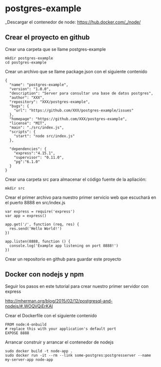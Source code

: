 # postgres-example

_Descargar el contenedor de node: https://hub.docker.com/_/node/

## Crear el proyecto en github

Crear una carpeta que se llame postgres-example
```
mkdir postgres-example
cd postgres-example
```



Crear un archivo que se llame package.json con el siguiente contenido

```
{
  "name": "postgres-example",
  "version": "1.0.0",
  "description": "Server para consultar una base de datos postgres",
  "author": "XXX",
  "repository": "XXX/postgres-example",
  "bugs": {
    "url": "https://github.com/XXX/postgres-example/issues"
  },
  "homepage": "https://github.com/XXX/postgres-example",
  "license": "MIT",
  "main": "./src/index.js",
  "scripts": {
    "start": "node src/index.js"
  },

  "dependencies": {
    "express":"4.15.1",
    "supervisor": "0.11.0",
    "pg":"6.1.0"
  }
}
```
Crear una carpeta src para almacenar el código fuente de la apliación:
```
mkdir src
```
Crear el primer archivo para nuestro primer servicio web que escuchará en el puerto 8888 en src/index.js
```
var express = require('express')
var app = express()

app.get('/', function (req, res) {
  res.send('Hello World!')
})

app.listen(8888, function () {
  console.log('Example app listening on port 8888!')
})
```

Crear un repositorio en github para guardar este proyecto


## Docker con nodejs y npm

Seguir los pasos en este tutorial para crear nuestro primer servidor con express

http://mherman.org/blog/2015/02/12/postgresql-and-nodejs/#.WOQVQiErKAI

Crear el Dockerfile con el siguiente contenido

```
FROM node:4-onbuild
# replace this with your application's default port
EXPOSE 8888
```
Arrancar construir y arrancar el contenedor de nodejs

```
sudo docker build -t node-app .
sudo docker run -it --rm --link some-postgres:postgresserver --name my-server-app node-app
```
